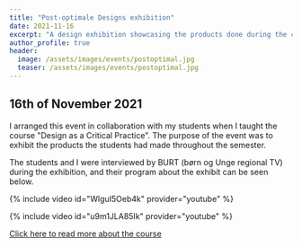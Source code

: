 ```yaml
---
title: "Post-optimale Designs exhibition"
date: 2021-11-16
excerpt: "A design exhibition showcasing the products done during the course Design as a Critical Practice during fall 2021"
author_profile: true
header:
  image: /assets/images/events/postoptimal.jpg
  teaser: /assets/images/events/postoptimal.jpg
---
```


## 16th of November 2021

I arranged this event in collaboration with my students when I taught the course "Design as a Critical Practice". The purpose of the event was to exhibit the products the students had made throughout the semester.

The students and I were interviewed by BURT (børn og Unge regional TV) during the exhibition, and their program about the exhibit can be seen below.

{% include video id="WlguI5Oeb4k" provider="youtube" %}

{% include video id="u9m1JLA85Ik" provider="youtube" %}

[Click here to read more about the course](#LINK)
